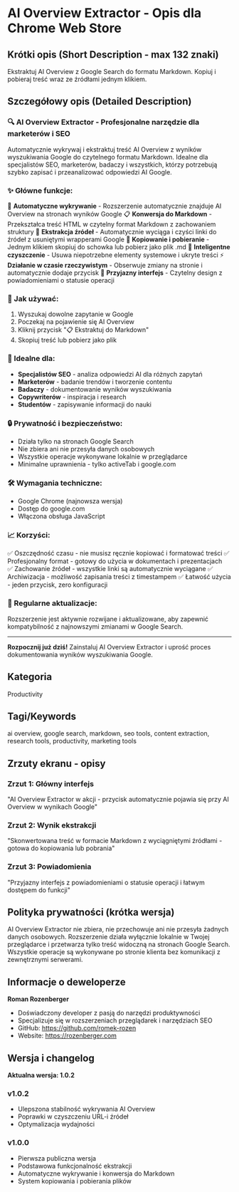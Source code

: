 # AI Overview Extractor - Opis dla Chrome Web Store

## Krótki opis (Short Description - max 132 znaki)
Ekstraktuj AI Overview z Google Search do formatu Markdown. Kopiuj i pobieraj treść wraz ze źródłami jednym klikiem.

## Szczegółowy opis (Detailed Description)

### 🔍 AI Overview Extractor - Profesjonalne narzędzie dla marketerów i SEO

Automatycznie wykrywaj i ekstraktuj treść AI Overview z wyników wyszukiwania Google do czytelnego formatu Markdown. Idealne dla specjalistów SEO, marketerów, badaczy i wszystkich, którzy potrzebują szybko zapisać i przeanalizować odpowiedzi AI Google.

### ✨ Główne funkcje:

🎯 **Automatyczne wykrywanie** - Rozszerzenie automatycznie znajduje AI Overview na stronach wyników Google
📋 **Konwersja do Markdown** - Przekształca treść HTML w czytelny format Markdown z zachowaniem struktury
🔗 **Ekstrakcja źródeł** - Automatycznie wyciąga i czyści linki do źródeł z usuniętymi wrapperami Google
💾 **Kopiowanie i pobieranie** - Jednym klikiem skopiuj do schowka lub pobierz jako plik .md
🧹 **Inteligentne czyszczenie** - Usuwa niepotrzebne elementy systemowe i ukryte treści
⚡ **Działanie w czasie rzeczywistym** - Obserwuje zmiany na stronie i automatycznie dodaje przycisk
🎨 **Przyjazny interfejs** - Czytelny design z powiadomieniami o statusie operacji

### 🚀 Jak używać:

1. Wyszukaj dowolne zapytanie w Google
2. Poczekaj na pojawienie się AI Overview
3. Kliknij przycisk "📋 Ekstraktuj do Markdown"
4. Skopiuj treść lub pobierz jako plik

### 💼 Idealne dla:

- **Specjalistów SEO** - analiza odpowiedzi AI dla różnych zapytań
- **Marketerów** - badanie trendów i tworzenie contentu
- **Badaczy** - dokumentowanie wyników wyszukiwania
- **Copywriterów** - inspiracja i research
- **Studentów** - zapisywanie informacji do nauki

### 🔒 Prywatność i bezpieczeństwo:

- Działa tylko na stronach Google Search
- Nie zbiera ani nie przesyła danych osobowych
- Wszystkie operacje wykonywane lokalnie w przeglądarce
- Minimalne uprawnienia - tylko activeTab i google.com

### 🛠️ Wymagania techniczne:

- Google Chrome (najnowsza wersja)
- Dostęp do google.com
- Włączona obsługa JavaScript

### 📈 Korzyści:

✅ Oszczędność czasu - nie musisz ręcznie kopiować i formatować treści
✅ Profesjonalny format - gotowy do użycia w dokumentach i prezentacjach  
✅ Zachowanie źródeł - wszystkie linki są automatycznie wyciągane
✅ Archiwizacja - możliwość zapisania treści z timestampem
✅ Łatwość użycia - jeden przycisk, zero konfiguracji

### 🔄 Regularne aktualizacje:

Rozszerzenie jest aktywnie rozwijane i aktualizowane, aby zapewnić kompatybilność z najnowszymi zmianami w Google Search.

---

**Rozpocznij już dziś!** Zainstaluj AI Overview Extractor i uprość proces dokumentowania wyników wyszukiwania Google.

## Kategoria
Productivity

## Tagi/Keywords
ai overview, google search, markdown, seo tools, content extraction, research tools, productivity, marketing tools

## Zrzuty ekranu - opisy

### Zrzut 1: Główny interfejs
"AI Overview Extractor w akcji - przycisk automatycznie pojawia się przy AI Overview w wynikach Google"

### Zrzut 2: Wynik ekstrakcji  
"Skonwertowana treść w formacie Markdown z wyciągniętymi źródłami - gotowa do kopiowania lub pobrania"

### Zrzut 3: Powiadomienia
"Przyjazny interfejs z powiadomieniami o statusie operacji i łatwym dostępem do funkcji"

## Polityka prywatności (krótka wersja)

AI Overview Extractor nie zbiera, nie przechowuje ani nie przesyła żadnych danych osobowych. Rozszerzenie działa wyłącznie lokalnie w Twojej przeglądarce i przetwarza tylko treść widoczną na stronach Google Search. Wszystkie operacje są wykonywane po stronie klienta bez komunikacji z zewnętrznymi serwerami.

## Informacje o deweloperze

**Roman Rozenberger**
- Doświadczony developer z pasją do narzędzi produktywności
- Specjalizuje się w rozszerzeniach przeglądarek i narzędziach SEO
- GitHub: https://github.com/romek-rozen
- Website: https://rozenberger.com

## Wersja i changelog

**Aktualna wersja: 1.0.2**

### v1.0.2
- Ulepszona stabilność wykrywania AI Overview
- Poprawki w czyszczeniu URL-i źródeł
- Optymalizacja wydajności

### v1.0.0  
- Pierwsza publiczna wersja
- Podstawowa funkcjonalność ekstrakcji
- Automatyczne wykrywanie i konwersja do Markdown
- System kopiowania i pobierania plików
